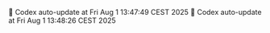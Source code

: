 🧠 Codex auto-update at Fri Aug  1 13:47:49 CEST 2025
🧠 Codex auto-update at Fri Aug  1 13:48:26 CEST 2025
